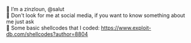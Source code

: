 👋 I’m a zinzloun, @salut
<br>
🚫 Don't look for me at social media, if you want to know something about me just ask
<br>
👹 Some basic shellcodes that I coded: https://www.exploit-db.com/shellcodes?author=8804
<!---
zinzloun/zinzloun is a ✨ special ✨ repository because its `README.md` (this file) appears on your GitHub profile.
You can click the Preview link to take a look at your changes.
--->
